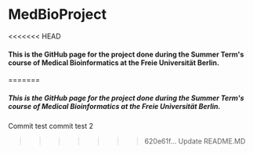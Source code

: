 # MedBioProject

<<<<<<< HEAD
#### This is the GitHub page for the project done during the Summer Term's course of Medical Bioinformatics at the Freie Universität Berlin.
=======
##### This is the GitHub page for the project done during the Summer Term's course of Medical Bioinformatics at the Freie Universität Berlin.

Commit test
commit test 2
>>>>>>> 620e61f... Update README.MD
